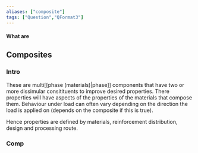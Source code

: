 ```yaml
---
aliases: ["composite"]
tags: ["Question","QFormat3"]
---
```


#### What are
## Composites
### Intro
These are multi[[phase (materials)|phase]] components that have two or more dissimular consitituents to improve desired properties. 
There properties will have aspects of the properties of the materials that compose them.
Behaviour under load can often vary depending on the direction the load is applied on (depends on the composite if this is true).

Hence properties are defined by materials, reinforcement distribution, design and processing route.

### Comp